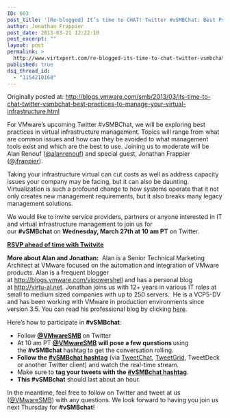 ```yaml
---
ID: 603
post_title: '[Re-blogged] It’s time to CHAT! Twitter #vSMBChat: Best Practices to Manage Your Virtual Infrastructure'
author: Jonathan Frappier
post_date: 2013-03-21 12:22:10
post_excerpt: ""
layout: post
permalink: >
  http://www.virtxpert.com/re-blogged-its-time-to-chat-twitter-vsmbchat-best-practices-to-manage-your-virtual-infrastructure/
published: true
dsq_thread_id:
  - "1154210168"
---
```

Originally posted at: <a href="http://blogs.vmware.com/smb/2013/03/its-time-to-chat-twitter-vsmbchat-best-practices-to-manage-your-virtual-infrastructure.html" target="_blank">http://blogs.vmware.com/smb/2013/03/its-time-to-chat-twitter-vsmbchat-best-practices-to-manage-your-virtual-infrastructure.html</a>

For VMware’s upcoming Twitter #vSMBChat, we will be exploring best practices in virtual infrastructure management. Topics will range from what are common issues and how can they be avoided to what management tools exist and which are the best to use. Joining us to moderate will be Alan Renouf (<a href="http://twitter.com/alanrenouf" target="_blank">@alanrenouf</a>) and special guest, Jonathan Frappier (<a href="http://twitter.com/jfrappier" target="_blank">@jfrappier</a>).

Taking your infrastructure virtual can cut costs as well as address capacity issues your company may be facing, but it can also be daunting. Virtualization is such a profound change to how systems operate that it not only creates new management requirements, but it also breaks many legacy management solutions.

We would like to invite service providers, partners or anyone interested in IT and virtual infrastructure management to join us for our <strong>#vSMBchat </strong>on <strong>Wednesday, March 27th at 10 am PT</strong> on Twitter.<strong> </strong>

<a href="http://www.twtvite.com/vSMBChatIT" target="_blank"><strong>RSVP ahead of time with Twitvite</strong></a><strong></strong>

<strong>More about Alan and Jonathan:</strong>  Alan is a Senior Technical Marketing Architect at VMware focused on the automation and integration of VMware products. Alan is a frequent blogger at <a href="http://blogs.vmware.com/vipowershell" target="_blank">http://blogs.vmware.com/vipowershell</a> and has a personal blog at <a href="http://virtu-al.net/" target="_blank">http://virtu-al.net</a>. Jonathan joins us with 12+ years in various IT roles at small to medium sized companies with up to 250 servers.  He is a VCP5-DV and has been working with VMware in production environments since version 3.5. You can read his professional blog by clicking <a href="http://www.virtxpert.com" target="_blank">here</a>.

Here’s how to participate in <strong>#vSMBchat</strong>:
<ul>
	<li>Follow <a href="https://twitter.com/VMwareSMB"><strong>@VMwareSMB</strong></a><strong> </strong>on Twitter</li>
	<li>At 10 am PT <a href="https://twitter.com/VMwareSMB"><strong>@VMwareSMB</strong></a> <strong>will pose a few questions </strong>using the <strong>#vSMBchat </strong>hashtag to get the conversation rolling.</li>
	<li><strong>Follow the </strong><a href="https://twitter.com/search/realtime?q=%23vSMBchat&amp;src=typd"><strong>#vSMBchat hashtag</strong></a> (via <a title="TweetChat" href="http://tweetchat.com/" target="_self">TweetChat</a>, <a title="TweetGrid" href="http://tweetgrid.com/" target="_self">TweetGrid</a>, TweetDeck or another Twitter client) and watch the real-time stream.</li>
	<li>Make sure to <strong>tag your tweets with the <a href="https://twitter.com/search/realtime?q=%23vSMBchat&amp;src=typd" target="_blank">#vSMBchat hashtag</a></strong>.</li>
	<li><strong>This #vSMBchat</strong> should last about an hour.</li>
</ul>
In the meantime, feel free to follow on Twitter and tweet at us (<a href="https://twitter.com/VMwareSMB">@VMwareSMB</a>) with any questions. We look forward to having you join us next Thursday for <strong>#vSMBchat</strong>!